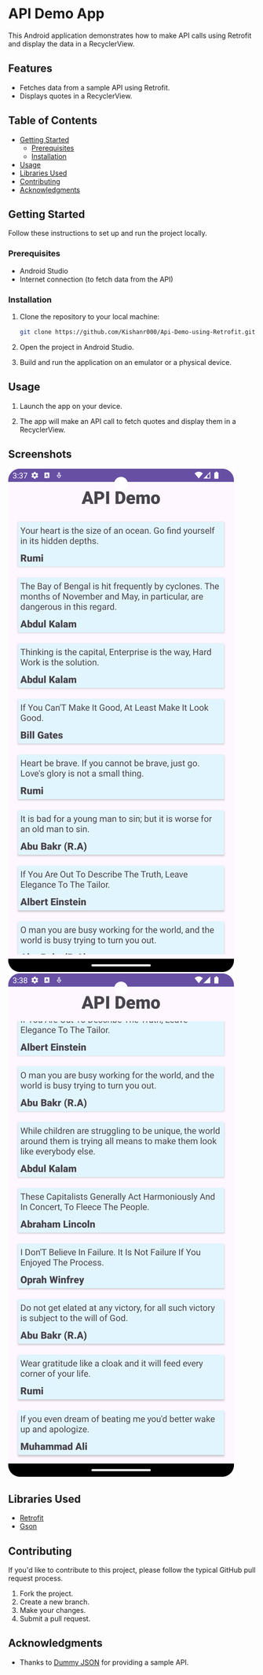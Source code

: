 # API Demo App

This Android application demonstrates how to make API calls using Retrofit and display the data in a RecyclerView.

## Features

- Fetches data from a sample API using Retrofit.
- Displays quotes in a RecyclerView.

## Table of Contents

- [Getting Started](#getting-started)
  - [Prerequisites](#prerequisites)
  - [Installation](#installation)
- [Usage](#usage)
- [Libraries Used](#libraries-used)
- [Contributing](#contributing)
- [Acknowledgments](#acknowledgments)

## Getting Started

Follow these instructions to set up and run the project locally.

### Prerequisites

- Android Studio
- Internet connection (to fetch data from the API)

### Installation

1. Clone the repository to your local machine:

    ```bash
    git clone https://github.com/Kishanr000/Api-Demo-using-Retrofit.git
    ```

2. Open the project in Android Studio.

3. Build and run the application on an emulator or a physical device.

## Usage

1. Launch the app on your device.

2. The app will make an API call to fetch quotes and display them in a RecyclerView.

## Screenshots

![App Screenshot 1](screenshot_1.png)
![App Screenshot 2](screenshot_2.png)

## Libraries Used

- [Retrofit](https://github.com/square/retrofit)
- [Gson](https://github.com/google/gson)

## Contributing

If you'd like to contribute to this project, please follow the typical GitHub pull request process.

1. Fork the project.
2. Create a new branch.
3. Make your changes.
4. Submit a pull request.


## Acknowledgments

- Thanks to [Dummy JSON](https://dummyjson.com/) for providing a sample API.
